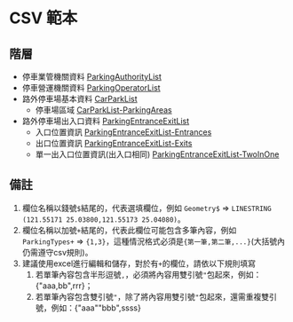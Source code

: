 <!-- markdownlint-disable MD003 MD032 MD038 -->
# CSV 範本

## 階層

- 停車業管機關資料 [ParkingAuthorityList](ParkingAuthorityList.csv)
- 停車營運機關資料 [ParkingOperatorList](ParkingOperatorList.csv)
- 路外停車場基本資料 [CarParkList](CarParkList.csv)
    - 停車場區域 [CarParkList-ParkingAreas](CarParkList-ParkingAreas.csv)
- 路外停車場出入口資料 [ParkingEntranceExitList](ParkingEntranceExitList.csv)
    - 入口位置資訊 [ParkingEntranceExitList-Entrances](ParkingEntranceExitList-Entrances.csv)
    - 出口位置資訊 [ParkingEntranceExitList-Exits](ParkingEntranceExitList-Exits.csv)
    - 單一出入口位置資訊(出入口相同) [ParkingEntranceExitList-TwoInOne](ParkingEntranceExitList-TwoInOne.csv)

## 備註

1. 欄位名稱以錢號`$`結尾的，代表選填欄位，例如 ``Geometry$`` => ``LINESTRING (121.55171 25.03800,121.55173 25.04080)``。
2. 欄位名稱以加號`+`結尾的，代表此欄位可能包含多筆內容，例如 ``ParkingTypes+`` => ``{1,3}``，這種情況格式必須是``{第一筆,第二筆,...}``(大括號內仍需遵守csv規則)。
3. 建議使用excel進行編輯和儲存，對於有`+`的欄位，請依以下規則填寫
   1. 若單筆內容包含半形逗號`,`，必須將內容用雙引號`"`包起來，例如：{"aaa,bb",rrr}；
   2. 若單筆內容包含雙引號`"`，除了將內容用雙引號`"`包起來，還需重複雙引號，例如：{"aaa""bbb",ssss}
